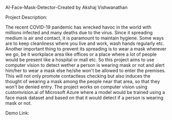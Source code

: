AI-Face-Mask-Detector-Created by Akshaj Vishwanathan

Project Description:

The recent COVID-19 pandemic has wrecked havoc in the world with millions infected and many deaths due to the virus. Since it spreading medium is air and contact, it is paramount to maintain hygiene. Some ways are to keep cleanliness where you live and work, wash hands regularly etc. Another important thing to prevent its spreading is to wear a mask wherever we go, be it workplace area like offices or a place where a lot of people would be present like a hospital or mall etc. So this project aims to use computer vision to detect wether a person is wearing mask or not and alert him/her to wear a mask else he/she won't be allowed to enter the premises. This will not only promote contactless checking but also induces the thought of wearing a mask among the people near that area, so that they won't be denied entry. The project works on computer vision using customvision.ai of Microsoft Azure where a model would be trained using a face mask dataset and based on that it would detect if a person is wearing mask or not.

Demo Link:
